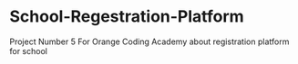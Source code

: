 # School-Regestration-Platform
 Project Number 5 For Orange Coding Academy about registration platform for school 
